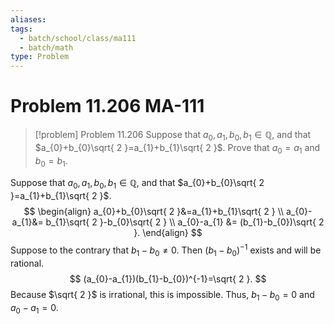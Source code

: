 ```yaml
---
aliases: 
tags:
  - batch/school/class/ma111
  - batch/math
type: Problem
---
```

# Problem 11.206 MA-111

> [!problem] Problem 11.206
> Suppose that $a_{0},a_{1},b_{0},b_{1}\in \mathbb{Q}$, and that $a_{0}+b_{0}\sqrt{ 2 }=a_{1}+b_{1}\sqrt{ 2 }$. Prove that $a_{0}=a_{1}$ and $b_{0}=b_{1}$.

Suppose that $a_{0},a_{1},b_{0},b_{1}\in \mathbb{Q}$, and that $a_{0}+b_{0}\sqrt{ 2 }=a_{1}+b_{1}\sqrt{ 2 }$.
$$
\begin{align}
a_{0}+b_{0}\sqrt{ 2 }&=a_{1}+b_{1}\sqrt{ 2 } \\
a_{0}-a_{1}&= b_{1}\sqrt{ 2 }-b_{0}\sqrt{ 2 } \\
a_{0}-a_{1} &= (b_{1}-b_{0})\sqrt{ 2 }.
\end{align}
$$
Suppose to the contrary that $b_{1}-b_{0}\neq0$. Then $(b_{1}-b_{0})^{-1}$ exists and will be rational. 
$$
(a_{0}-a_{1})(b_{1}-b_{0})^{-1}=\sqrt{ 2 }.
$$
Because $\sqrt{ 2 }$ is irrational, this is impossible. Thus, $b_{1}-b_{0}=0$ and $a_{0}-a_{1}=0$.
